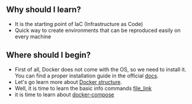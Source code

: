 ## Why should I learn?

- It is the starting point of IaC (Infrastructure as Code)
- Quick way to create environments that can be reproduced easily on every machine

## Where should I begin?
- First of all, Docker does not come with the OS, so we need to install it. You can find a proper installation guide in the official [docs](https://docs.docker.com/engine/install/ubuntu/).
- Let's go learn more about [Docker structure](./docker_structure.md).
- Well, it is time to learn the basic info commands [file_link](./INFO_COMMANDS.md)
- it is time to learn about [docker-compose](./DOCKER_COMPOSE.md)
